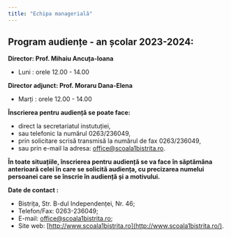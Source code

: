 ```yaml
---
title: "Echipa managerială"
---
```


## **Program audiențe - an școlar 2023-2024:**

**Director: Prof. Mihaiu Ancuța-Ioana**

- Luni : orele 12.00 - 14.00

**Director adjunct: Prof. Moraru Dana-Elena**

- Marți : orele 12.00 - 14.00

**Înscrierea pentru audiență se poate face:**

- direct la secretariatul instutuției,
- sau telefonic la numărul 0263/236049,
- prin solicitare scrisă transmisă la numărul de fax 0263/236049,
- sau prin e-mail la adresa:  [office@scoala1bistrita.ro](mailto:office@scoala1bistrita.ro).

**În toate situațiile, înscrierea pentru audiență se va face în săptămâna anterioară celei în care se solicită audiența, cu precizarea numelui persoanei care se înscrie în audiență și a motivului.**

**Date de contact :**

- Bistrița, Str. B-dul Independenței, Nr. 46;
- Telefon/Fax: 0263-236049;
- E-mail:  [office@scoala1bistrita.ro](mailto:office@scoala1bistrita.ro);
- Site web:  [http://www.scoala1bistrita.ro](http://www.scoala1bistrita.ro/).
